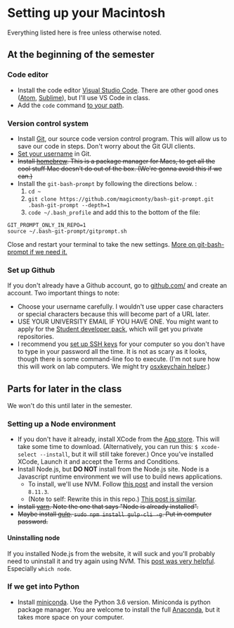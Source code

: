 # Setting up  your Macintosh

Everything listed here is free unless otherwise noted.

## At the beginning of the semester

### Code editor

* Install the code editor [Visual Studio Code](https://code.visualstudio.com/download). There are other good ones ([Atom](https://atom.io/), [Sublime](https://www.sublimetext.com/3)), but I'll use VS Code in class.
* Add the `code` command [to your path](https://code.visualstudio.com/docs/setup/mac).

### Version control system

* Install [Git](https://git-scm.com/downloads), our source code version control program. This will allow us to save our code in steps. Don't worry about the Git GUI clients.
* [Set your username](https://help.github.com/articles/setting-your-username-in-git/) in Git.
* ~~Install [homebrew](https://brew.sh/). This is a package manager for Macs, to get all the cool stuff Mac doesn't do out of the box. (We're gonna avoid this if we can.)~~
* Install the `git-bash-prompt` by following the directions below. :
  1. `cd ~`
  2. `git clone https://github.com/magicmonty/bash-git-prompt.git .bash-git-prompt --depth=1  `
  3. `code ~/.bash_profile` and add this to the bottom of the file:

``` text
GIT_PROMPT_ONLY_IN_REPO=1
source ~/.bash-git-prompt/gitprompt.sh
```

Close and restart your terminal to take the new settings. [More on git-bash-prompt if we need it.](https://github.com/magicmonty/bash-git-prompt)


### Set up Github

If you don't already have a Github account, go to [github.com/](http://github.com/) and create an account. Two important things to note:

* Choose your username carefully. I wouldn't use upper case characters or special characters because this will become part of a URL later.
* USE YOUR UNIVERSITY EMAIL IF YOU HAVE ONE. You might want to apply for the [Student developer pack](https://help.github.com/articles/applying-for-a-student-developer-pack/), which will get you private repositories.
* I recommend you [set up SSH keys](https://help.github.com/articles/connecting-to-github-with-ssh/) for your computer so you don't have to type in your password all the time. It is not as scary as it looks, though there is some command-line foo to execute. (I'm not sure how this will work on lab computers. We might try [osxkeychain helper](https://help.github.com/articles/caching-your-github-password-in-git/).)

## Parts for later in the class

We won't do this until later in the semester.

### Setting up a Node environment

* If you don't have it already, install XCode from the [App store](https://itunes.apple.com/us/app/xcode/id497799835?mt=12). This will take some time to download. (Alternatively, you can run this: `$ xcode-select --install`, but it will still take forever.) Once you’ve installed XCode, Launch it and accept the Terms and Conditions.
* Install Node.js, but __DO NOT__ install from the Node.js site. Node is a Javascript runtime environment we will use to build news applications.
  * To install, we'll use NVM. Follow [this post](https://yoember.com/nodejs/the-best-way-to-install-node-js/) and install the version `8.11.3`.
  * (Note to self: Rewrite this in this repo.) [This post is similar](https://medium.com/@itsromiljain/the-best-way-to-install-node-js-npm-and-yarn-on-mac-osx-4d8a8544987a).
* ~~Install [yarn](https://yarnpkg.com/en/docs/install#mac-stable). Note the one that says "Node is already installed".~~
* ~~Maybe install [gulp](https://gulpjs.com/). `sudo npm install gulp-cli -g`. Put in computer password.~~

#### Uninstalling node

If you installed Node.js from the website, it will suck and you'll probably need to uninstall it and try again using NVM. This [post was very helpful](http://stackabuse.com/how-to-uninstall-node-js-from-mac-osx/). Especially `which node`.

### If we get into Python

* Install [miniconda](https://conda.io/miniconda.html). Use the Python 3.6 version. Miniconda is python package manager. You are welcome to install the full [Anaconda](https://conda.io/docs/user-guide/install/index.html), but it takes more space on your computer.

